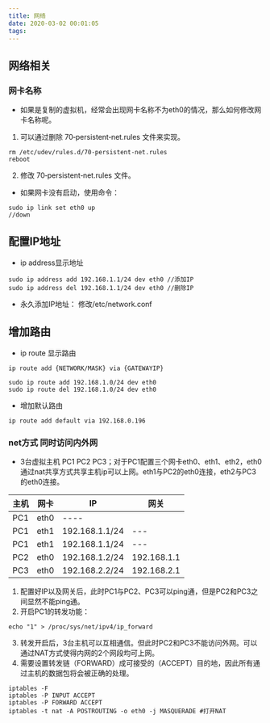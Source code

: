 ```yaml
---
title: 网络
date: 2020-03-02 00:01:05
tags:
---
```


## 网络相关
### 网卡名称
+ 如果是复制的虚拟机，经常会出现网卡名称不为eth0的情况，那么如何修改网卡名称呢。
1. 可以通过删除 70‐persistent‐net.rules 文件来实现。

```
rm /etc/udev/rules.d/70‐persistent‐net.rules
reboot
```

2. 修改 70‐persistent‐net.rules 文件。

+ 如果网卡没有启动，使用命令：

```
sudo ip link set eth0 up
//down
```
<!-- more -->
## 配置IP地址
+ ip address显示地址

```
sudo ip address add 192.168.1.1/24 dev eth0 //添加IP
sudo ip address del 192.168.1.1/24 dev eth0 //删除IP
```

+ 永久添加IP地址： 修改/etc/network.conf

## 增加路由

+ ip route 显示路由
```
ip route add {NETWORK/MASK} via {GATEWAYIP}

sudo ip route add 192.168.1.0/24 dev eth0
sudo ip route del 192.168.1.0/24 dev eth0
```

+ 增加默认路由

```
ip route add default via 192.168.0.196
```

### net方式 同时访问内外网
+ 3台虚拟主机 PC1 PC2 PC3；对于PC1配置三个网卡eth0、eth1、eth2，eth0通过nat共享方式共享主机ip可以上网。eth1与PC2的eth0连接，eth2与PC3的eth0连接。


主机 | 网卡 | IP | 网关
---|---|---|---
PC1 | eth0 | ----
PC1 | eth1 | 192.168.1.1/24 | ---
PC1 | eth1 | 192.168.1.1/24 | ---
PC2 | eth0 | 192.168.1.2/24 | 192.168.1.1
PC3 | eth0 | 192.168.2.2/24 | 192.168.2.1

1. 配置好IP以及网关后，此时PC1与PC2、PC3可以ping通，但是PC2和PC3之间显然不能ping通。
2. 开启PC1的转发功能：
```
echo "1" > /proc/sys/net/ipv4/ip_forward
```
3. 转发开启后，3台主机可以互相通信。但此时PC2和PC3不能访问外网。可以通过NAT方式使得内网的2个网段均可上网。
4. 需要设置转发链（FORWARD）成可接受的（ACCEPT）目的地，因此所有通过主机的数据包将会被正确的处理。
```
iptables -F
iptables -P INPUT ACCEPT
iptables -P FORWARD ACCEPT
iptables -t nat -A POSTROUTING -o eth0 -j MASQUERADE #打开NAT
```
